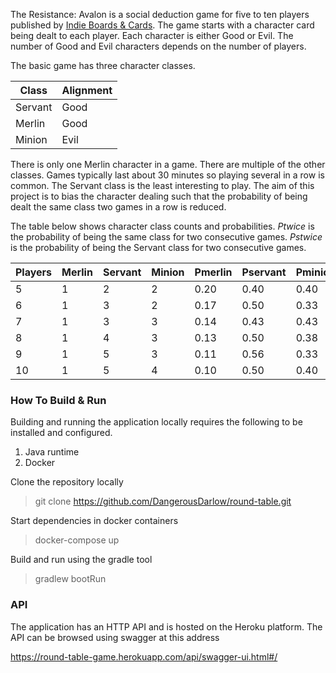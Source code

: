 The Resistance: Avalon is a social deduction game for five to ten players published by [Indie Boards & Cards](http://indieboardsandcards.com/index.php/our-games/the-resistance-avalon/). The game starts with a character card being dealt to each player. Each character is either Good or Evil. The number of Good and Evil characters depends on the number of players.

The basic game has three character classes. 

|Class|Alignment|
|-|-|
|Servant|Good|
|Merlin|Good|
|Minion|Evil|

There is only one Merlin character in a game. There are multiple of the other classes. Games typically last about 30 minutes so playing several in a row is common. The Servant class is the least interesting to play. The aim of this project is to bias the character dealing such that the probability of being dealt the same class two games in a row is reduced.

The table below shows character class counts and probabilities. _Ptwice_ is the probability of being the same class for two consecutive games. _Pstwice_ is the probability of being the Servant class for two consecutive games.

|Players|Merlin|Servant|Minion|Pmerlin|Pservant|Pminion|Ptwice|Pstwice|
|-|-|-|-|-|-|-|-|-|
|5|1|2|2|0.20|0.40|0.40|0.36|0.16|
|6|1|3|2|0.17|0.50|0.33|0.39|0.25|
|7|1|3|3|0.14|0.43|0.43|0.39|0.18|
|8|1|4|3|0.13|0.50|0.38|0.41|0.25|
|9|1|5|3|0.11|0.56|0.33|0.43|0.31|
|10|1|5|4|0.10|0.50|0.40|0.42|0.25|

### How To Build & Run

Building and running the application locally requires the following to be installed and configured.

 1. Java runtime
 1. Docker

Clone the repository locally
> git clone https://github.com/DangerousDarlow/round-table.git

Start dependencies in docker containers
> docker-compose up

Build and run using the gradle tool
> gradlew bootRun

### API

The application has an HTTP API and is hosted on the Heroku platform. The API can be browsed using swagger at this address

https://round-table-game.herokuapp.com/api/swagger-ui.html#/